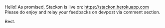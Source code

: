 Hello! As promised, Stackon is live on: https://stackon.herokuapp.com
Please do enjoy and relay your feedbacks on devpost via comment section.

Best. 
